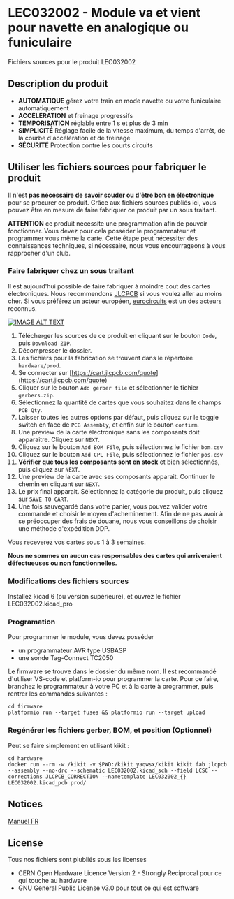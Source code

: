# LEC032002 - Module va et vient pour navette en analogique ou funiculaire
Fichiers sources pour le produit LEC032002

## Description du produit

- **AUTOMATIQUE** gérez votre train en mode navette ou votre funiculaire automatiquement
- **ACCÉLÉRATION** et freinage progressifs
- **TEMPORISATION** réglable entre 1 s et plus de 3 min
- **SIMPLICITÉ** Réglage facile de la vitesse maximum, du temps d'arrêt, de la courbe d'accélération et de freinage
- **SÉCURITÉ** Protection contre les courts circuits

## Utiliser les fichiers sources pour fabriquer le produit

Il n'est **pas nécessaire de savoir souder ou d'être bon en électronique** pour se procurer ce produit. Grâce aux fichiers sources publiés ici, vous pouvez être en mesure de faire fabriquer ce produit par un sous traitant.

**ATTENTION** ce produit nécessite une programmation afin de pouvoir fonctionner. Vous devez pour cela posséder le programmateur et programmer vous même la carte. Cette étape peut nécessiter des connaissances techniques, si nécessaire, nous vous encourrageons à vous rapprocher d'un club.

### Faire fabriquer chez un sous traitant

Il est aujourd'hui possible de faire fabriquer à moindre cout des cartes électroniques. Nous recommendons [JLCPCB](https://jlcpcb.com/) si vous voulez aller au moins cher. Si vous préférez un acteur européen, [eurocircuits](https://www.eurocircuits.com/) est un des acteurs reconnus.

[![IMAGE ALT TEXT](https://user-images.githubusercontent.com/21155051/227790488-3d505f7f-50a5-4423-a540-14bc276046c1.png)](http://www.youtube.com/watch?v=RXGGvsUtz0c "TUTO : faire fabriquer un produit LECTIX")

1. Télécherger les sources de ce produit en cliquant sur le bouton `Code`, puis `Download ZIP`.
1. Décompresser le dossier.
1. Les fichiers pour la fabrication se trouvent dans le répertoire `hardware/prod`.
1. Se connecter sur [https://cart.jlcpcb.com/quote](https://cart.jlcpcb.com/quote)
1. Cliquer sur le bouton `Add gerber file` et sélectionner le fichier `gerbers.zip`.
1. Sélectionnez la quantité de cartes que vous souhaitez dans le champs `PCB Qty`.
1. Laisser toutes les autres options par défaut, puis cliquez sur le toggle switch en face de `PCB Assembly`, et enfin sur le bouton `confirm`.
1. Une preview de la carte électronique sans les composants doit apparaitre. Cliquez sur `NEXT`.
1. Cliquez sur le bouton `Add BOM File`, puis sélectionnez le fichier `bom.csv`
1. Cliquez sur le bouton `Add CPL File`, puis sélectionnez le fichier `pos.csv`
1. **Vérifier que tous les composants sont en stock** et bien sélectionnés, puis cliquez sur `NEXT`.
1. Une preview de la carte avec ses composants apparait. Continuer le chemin en cliquant sur `NEXT`.
1. Le prix final apparait. Sélectionnez la catégorie du produit, puis cliquez sur `SAVE TO CART`.
1. Une fois sauvegardé dans votre panier, vous pouvez valider votre commande et choisir le moyen d'acheminement. Afin de ne pas avoir à se préoccuper des frais de douane, nous vous conseillons de choisir une méthode d'expédition DDP.

Vous receverez vos cartes sous 1 à 3 semaines. 

**Nous ne sommes en aucun cas responsables des cartes qui arriveraient défectueuses ou non fonctionnelles.**

### Modifications des fichiers sources

Installez kicad 6 (ou version supérieure), et ouvrez le fichier LEC032002.kicad_pro

### Programation

Pour programmer le module, vous devez posséder
- un programmateur AVR type USBASP
- une sonde Tag-Connect TC2050

Le firmware se trouve dans le dossier du même nom. Il est recommandé d'utiliser VS-code et platform-io pour programmer la carte. Pour ce faire, branchez le programmateur à votre PC et à la carte à programmer, puis rentrer les commandes suivantes :

```
cd firmware
platformio run --target fuses && platformio run --target upload
```

### Regénérer les fichiers gerber, BOM, et position (Optionnel)

Peut se faire simplement en utilisant kikit :

```
cd hardware
docker run --rm -w /kikit -v $PWD:/kikit yaqwsx/kikit kikit fab jlcpcb --assembly --no-drc --schematic LEC032002.kicad_sch --field LCSC --corrections JLCPCB_CORRECTION --nametemplate LEC032002_{} LEC032002.kicad_pcb prod/

```
## Notices
[Manuel FR](docs/manual_fr.pdf)

## License
Tous nos fichiers sont plubliés sous les licenses
- CERN Open Hardware Licence Version 2 - Strongly Reciprocal pour ce qui touche au hardware
- GNU General Public License v3.0 pour tout ce qui est software